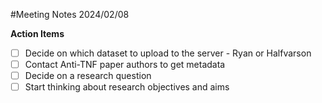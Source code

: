 #Meeting Notes 2024/02/08

**Action Items**

- [ ] Decide on which dataset to upload to the server - Ryan or Halfvarson
- [ ] Contact Anti-TNF paper authors to get metadata
- [ ] Decide on a research question
- [ ] Start thinking about research objectives and aims

